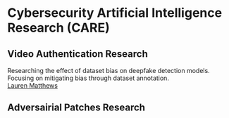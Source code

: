 # Cybersecurity Artificial Intelligence Research (CARE)

## Video Authentication Research
Researching the effect of dataset bias on deepfake detection models. Focusing on mitigating bias through dataset annotation.
<br>[Lauren Matthews](./Lauren%20Matthews/)

## Adversairial Patches Research
